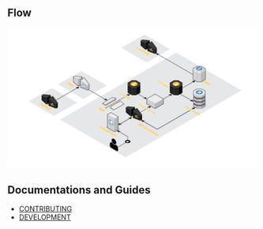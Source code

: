 
## Flow
![image](docs/images/architecture.png)

## Documentations and Guides
- [CONTRIBUTING](docs/CONTRIBUTING.md)
- [DEVELOPMENT](docs/DEVELOPMENT.md)